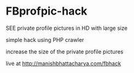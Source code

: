 FBprofpic-hack
==============

SEE private profile pictures in HD with large size


simple hack using PHP crawler 

increase the size of the private profile pictures

live at http://manishbhattacharya.com/fbhack
